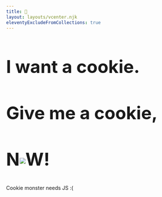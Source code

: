 ```yaml
---
title: 🍪
layout: layouts/vcenter.njk
eleventyExcludeFromCollections: true
---
```

<div style="font-size: 2rem; color: var(--yellow);">
<h2>I want a cookie.</h2>
<h2>Give me a cookie,</h2>
<h2>N<img src="/assets/images/cookie@2x.gif" style="display:inline-block;vertical-align:middle"/>W!</h2>
</div>
<noscript>
<p>Cookie monster needs JS :(</p>
</noscript>
<dialog id="dialog">
	{%- for i in range(0, 10) -%}
	<i class="cookie"></i>
	{%- endfor %}
	<p>Thanks for the cookie!</p>
	<p>Here's my favorite cookie recipe that I've been working on for a bit:</p>
	<article class="h-recipe">
		<h2>Brown butter chocolate chip</h2>
		<h3>Ingredients</h3>
		<ul>
			<li class="p-ingredient">1 stick <b>unsalted butter</b></li>
			<li class="p-ingredient">1 cup <b>All Purpose Flour</b> (130g)</li>
			<li class="p-ingredient">1/2 tsp <b>baking soda</b></li>
			<li class="p-ingredient">1/4 tsp <b>salt</b></li>
			<li class="p-ingredient">1/4 cup <b>white sugar</b> (50g)</li>
			<li class="p-ingredient">1/2 cup <b>dark brown sugar</b> (100g)</li>
			<li class="p-ingredient">1 <b>egg</b></li>
			<li class="p-ingredient">1 tsp <b>vanilla extract</b></li>
			<li class="p-ingredient">4oz <b>chocolate morsels</b> (I mix dark and semi-sweet)</li>
		</ul>
		<h3>Instructions</h3>
		<ul class="e-instructions">
			<li class="p-instruction">Over medium heat, melt <b>butter</b>. Reduce heat and stir occasionally until butter turns golden. Let cool slightly.</li>
			<li class="p-instruction">Mix dry ingredients</li>
			<li class="p-instruction">Use mixer to beat <b>sugars + butter</b></li>
			<li class="p-instruction">Add <b>egg</b> and <b>vanilla</b> to mixer</li>
			<li class="p-instruction">Increase mixer to med-high until the mix turns lighter and slightly thicker</li>
			<li class="p-instruction">Add dry ingredients to mixer. Mix on low until incorporated.</li>
			<li class="p-instruction">Fold in <b>chocolate morsels</b></li>
			<li class="p-instruction">Let sit at room temperature for 30 mins</li>
			<li class="p-instruction">Preheat oven to 375°F (190°C)</li>
			<li class="p-instruction">Scoop the cookie dough (I use a 2 tsp one) into rounded balls and place them on the baking sheet with parchment paper</li>
			<li class="p-instruction">Bake for 9-11 mins</li>
			<li class="p-instruction"><b>Optionally</b> sprinkle some salt when you take them out</li>
		</ul>
		<h3>Notes</h3>
		<p class="p-notes">If you try this recipe, please let me know.</p>
	</article>
	<open-heart href="https://corazon.sploot.com?id={{ metadata.url }}/🍪" emoji="🍪">🍪</open-heart>
</dialog>
<style>
	dialog {
		z-index: 100;
		background-image: url(/assets/images/cookies.svg);
		background-position: top 0px center;
		background-repeat: repeat-x;
		outline: none;
	}
	.h-recipe {
		text-align: left;
		h2 {
			text-align: center
		}
	}
</style>
<script>
let i = 0
document.addEventListener('keydown', e => {
	// (i = 'cookie'[i] == e.key ? i + 1 : 0) > 5 && document.querySelector('dialog').showModal()
	if ((i = 'cookie'[i] == e.key ? i + 1 : 0) > 5) {
		document.querySelector('dialog').showModal()
		window.addEgg && window.addEgg('cookie')
	}
}, false)
</script>